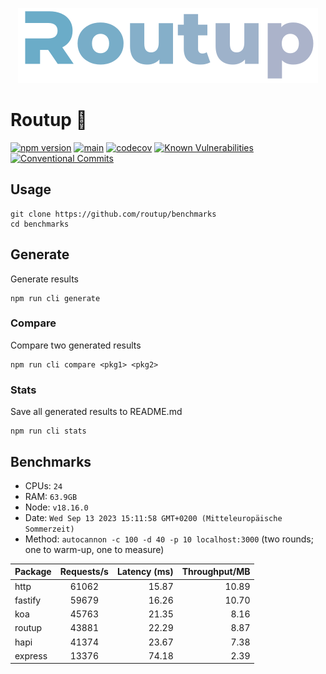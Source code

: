 <div align="center">

[![Routup banner](./.github/assets/banner.png)](https://routup.net)

</div>

# Routup 🧙‍

[![npm version](https://badge.fury.io/js/routup.svg)](https://badge.fury.io/js/routup)
[![main](https://github.com/Tada5hi/routup/actions/workflows/main.yml/badge.svg)](https://github.com/Tada5hi/routup/actions/workflows/main.yml)
[![codecov](https://codecov.io/gh/tada5hi/routup/branch/master/graph/badge.svg?token=CLIA667K6V)](https://codecov.io/gh/tada5hi/routup)
[![Known Vulnerabilities](https://snyk.io/test/github/Tada5hi/routup/badge.svg)](https://snyk.io/test/github/Tada5hi/routup)
[![Conventional Commits](https://img.shields.io/badge/Conventional%20Commits-1.0.0-%23FE5196?logo=conventionalcommits&logoColor=white)](https://conventionalcommits.org)

## Usage

```shell
git clone https://github.com/routup/benchmarks
cd benchmarks
```

## Generate

Generate results

```shell
npm run cli generate
```

### Compare

Compare two generated results

```shell
npm run cli compare <pkg1> <pkg2>
```

### Stats

Save all generated results to README.md

```shell
npm run cli stats
```

## Benchmarks 

* CPUs:  `24`
* RAM:  `63.9GB`
* Node: `v18.16.0`
* Date:  `Wed Sep 13 2023 15:11:58 GMT+0200 (Mitteleuropäische Sommerzeit) `
* Method: `autocannon -c 100 -d 40 -p 10 localhost:3000` (two rounds; one to warm-up, one to measure)

| Package | Requests/s | Latency (ms) | Throughput/MB |
| :------ | :--------: | -----------: | ------------: |
| http    |    61062   |        15.87 |         10.89 |
| fastify |    59679   |        16.26 |         10.70 |
| koa     |    45763   |        21.35 |          8.16 |
| routup  |    43881   |        22.29 |          8.87 |
| hapi    |    41374   |        23.67 |          7.38 |
| express |    13376   |        74.18 |          2.39 |
